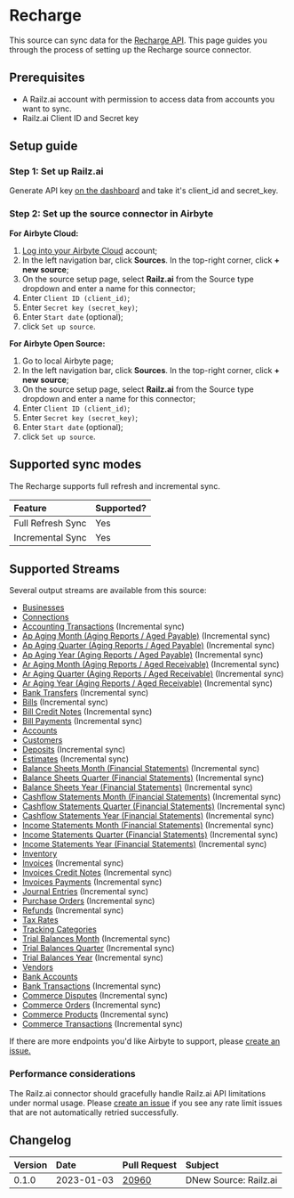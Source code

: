 # Recharge

This source can sync data for the [Recharge API](https://docs.railz.ai/).
This page guides you through the process of setting up the Recharge source connector.

## Prerequisites

- A Railz.ai account with permission to access data from accounts you want to sync.
- Railz.ai Client ID and Secret key

## Setup guide

### Step 1: Set up Railz.ai

Generate API key [on the dashboard](https://dashboard.railz.ai/developers/api-keys) and take it's client_id and secret_key.

### Step 2: Set up the source connector in Airbyte

<!-- env:cloud -->

**For Airbyte Cloud:**

1. [Log into your Airbyte Cloud](https://cloud.airbyte.io/workspaces) account;
2. In the left navigation bar, click **Sources**. In the top-right corner, click **+ new source**;
3. On the source setup page, select **Railz.ai** from the Source type dropdown and enter a name for this connector;
4. Enter `Client ID (client_id)`;
5. Enter `Secret key (secret_key)`;
6. Enter `Start date` (optional);
7. click `Set up source`.
<!-- /env:cloud -->

<!-- env:oss -->

**For Airbyte Open Source:**

1. Go to local Airbyte page;
2. In the left navigation bar, click **Sources**. In the top-right corner, click **+ new source**;
3. On the source setup page, select **Railz.ai** from the Source type dropdown and enter a name for this connector;
4. Enter `Client ID (client_id)`;
5. Enter `Secret key (secret_key)`;
6. Enter `Start date` (optional);
7. click `Set up source`.
<!-- /env:oss -->

## Supported sync modes

The Recharge supports full refresh and incremental sync.

| Feature           | Supported? |
| :---------------- | :--------- |
| Full Refresh Sync | Yes        |
| Incremental Sync  | Yes        |

## Supported Streams

Several output streams are available from this source:

- [Businesses](https://docs.railz.ai/reference/get-businesses)
- [Connections](https://docs.railz.ai/reference/getconnections)
- [Accounting Transactions](https://docs.railz.ai/reference/get-accountingtransactions) \(Incremental sync\)
- [Ap Aging Month (Aging Reports / Aged Payable)](https://docs.railz.ai/reference/get-apaging) \(Incremental sync\)
- [Ap Aging Quarter (Aging Reports / Aged Payable)](https://docs.railz.ai/reference/get-apaging) \(Incremental sync\)
- [Ap Aging Year (Aging Reports / Aged Payable)](https://docs.railz.ai/reference/get-apaging) \(Incremental sync\)
- [Ar Aging Month (Aging Reports / Aged Receivable)](https://docs.railz.ai/reference/get-araging) \(Incremental sync\)
- [Ar Aging Quarter (Aging Reports / Aged Receivable)](https://docs.railz.ai/reference/get-araging) \(Incremental sync\)
- [Ar Aging Year (Aging Reports / Aged Receivable)](https://docs.railz.ai/reference/get-araging) \(Incremental sync\)
- [Bank Transfers](https://docs.railz.ai/reference/get-banktransfers) \(Incremental sync\)
- [Bills](https://docs.railz.ai/reference/getbills) \(Incremental sync\)
- [Bill Credit Notes](https://docs.railz.ai/reference/bill-creditnotes) \(Incremental sync\)
- [Bill Payments](https://docs.railz.ai/reference/getbillspayments) \(Incremental sync\)
- [Accounts](https://docs.railz.ai/reference/getaccounts)
- [Customers](https://docs.railz.ai/reference/getcustomers)
- [Deposits](https://docs.railz.ai/reference/get-deposits) \(Incremental sync\)
- [Estimates](https://docs.railz.ai/reference/get-estimates) \(Incremental sync\)
- [Balance Sheets Month (Financial Statements)](https://docs.railz.ai/reference/getbalancesheets) \(Incremental sync\)
- [Balance Sheets Quarter (Financial Statements)](https://docs.railz.ai/reference/getbalancesheets) \(Incremental sync\)
- [Balance Sheets Year (Financial Statements)](https://docs.railz.ai/reference/getbalancesheets) \(Incremental sync\)
- [Cashflow Statements Month (Financial Statements)](https://docs.railz.ai/reference/getcashflowstatements) \(Incremental sync\)
- [Cashflow Statements Quarter (Financial Statements)](https://docs.railz.ai/reference/getcashflowstatements) \(Incremental sync\)
- [Cashflow Statements Year (Financial Statements)](https://docs.railz.ai/reference/getcashflowstatements) \(Incremental sync\)
- [Income Statements Month (Financial Statements)](https://docs.railz.ai/reference/getincomestatements) \(Incremental sync\)
- [Income Statements Quarter (Financial Statements)](https://docs.railz.ai/reference/getincomestatements) \(Incremental sync\)
- [Income Statements Year (Financial Statements)](https://docs.railz.ai/reference/getincomestatements) \(Incremental sync\)
- [Inventory](https://docs.railz.ai/reference/getinventory)
- [Invoices](https://docs.railz.ai/reference/getinvoices) \(Incremental sync\)
- [Invoices Credit Notes](https://docs.railz.ai/reference/get-invoice-creditnotes) \(Incremental sync\)
- [Invoices Payments](https://docs.railz.ai/reference/getinvoicespayments) \(Incremental sync\)
- [Journal Entries](https://docs.railz.ai/reference/get-journalentries) \(Incremental sync\)
- [Purchase Orders](https://docs.railz.ai/reference/get-purchaseorder) \(Incremental sync\)
- [Refunds](https://docs.railz.ai/reference/get-refund) \(Incremental sync\)
- [Tax Rates](https://docs.railz.ai/reference/gettaxrates)
- [Tracking Categories](https://docs.railz.ai/reference/get-trackingcategories)
- [Trial Balances Month](https://docs.railz.ai/reference/gettrialbalances) \(Incremental sync\)
- [Trial Balances Quarter](https://docs.railz.ai/reference/gettrialbalances) \(Incremental sync\)
- [Trial Balances Year](https://docs.railz.ai/reference/gettrialbalances) \(Incremental sync\)
- [Vendors](https://docs.railz.ai/reference/getvendors)
- [Bank Accounts](https://docs.railz.ai/reference/get-bankaccounts)
- [Bank Transactions](https://docs.railz.ai/reference/get-banktransactions) \(Incremental sync\)
- [Commerce Disputes](https://docs.railz.ai/reference/dispute) \(Incremental sync\)
- [Commerce Orders](https://docs.railz.ai/reference/order) \(Incremental sync\)
- [Commerce Products](https://docs.railz.ai/reference/product) \(Incremental sync\)
- [Commerce Transactions](https://docs.railz.ai/reference/transactions) \(Incremental sync\)

If there are more endpoints you'd like Airbyte to support, please [create an issue.](https://github.com/airbytehq/airbyte/issues/new/choose)

### Performance considerations

The Railz.ai connector should gracefully handle Railz.ai API limitations under normal usage. Please [create an issue](https://github.com/airbytehq/airbyte/issues) if you see any rate limit issues that are not automatically retried successfully.

## Changelog

| Version | Date       | Pull Request                                             | Subject                                                                                   |
|:--------|:-----------| :------------------------------------------------------- | :---------------------------------------------------------------------------------------- |
| 0.1.0   | 2023-01-03 | [20960](https://github.com/airbytehq/airbyte/pull/20960) | DNew Source: Railz.ai                                                       |